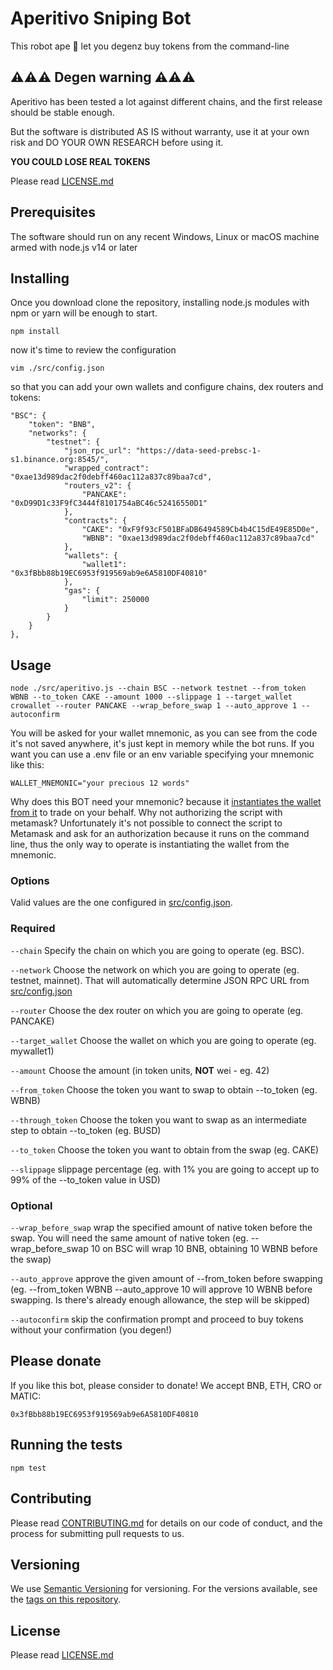 # Aperitivo Sniping Bot

This robot ape 🦍 let you degenz buy tokens from the command-line

## ⚠️⚠️⚠️ Degen warning ⚠️⚠️⚠️

Aperitivo has been tested a lot against different chains, and the first release should be stable enough.

But the software is distributed AS IS without warranty, use it at your own risk and DO YOUR OWN RESEARCH before using it.

**YOU COULD LOSE REAL TOKENS**

Please read [LICENSE.md](LICENSE.md)

## Prerequisites

The software should run on any recent Windows, Linux or macOS machine armed with node.js v14 or later

## Installing

Once you download clone the repository, installing node.js modules with npm or yarn will be enough to start.

    npm install

now it's time to review the configuration

    vim ./src/config.json
so that you can add your own wallets and configure chains, dex routers and tokens:

    "BSC": {
        "token": "BNB",
        "networks": {
            "testnet": {
                "json_rpc_url": "https://data-seed-prebsc-1-s1.binance.org:8545/",
                "wrapped_contract": "0xae13d989dac2f0debff460ac112a837c89baa7cd",
                "routers_v2": {
                    "PANCAKE": "0xD99D1c33F9fC3444f8101754aBC46c52416550D1"
                },
                "contracts": {
                    "CAKE": "0xF9f93cF501BFaDB6494589Cb4b4C15dE49E85D0e",
                    "WBNB": "0xae13d989dac2f0debff460ac112a837c89baa7cd"
                },
                "wallets": {
                    "wallet1": "0x3fBbb88b19EC6953f919569ab9e6A5810DF40810"
                },
                "gas": {
                    "limit": 250000
                }
            }
        }  
    },

## Usage
    node ./src/aperitivo.js --chain BSC --network testnet --from_token WBNB --to_token CAKE --amount 1000 --slippage 1 --target_wallet crowallet --router PANCAKE --wrap_before_swap 1 --auto_approve 1 --autoconfirm

You will be asked for your wallet mnemonic, as you can see from the code it's not saved anywhere, it's just kept in memory while the bot runs. If you want you can use a .env file or an env variable specifying your mnemonic like this:

    WALLET_MNEMONIC="your precious 12 words"

Why does this BOT need your mnemonic? because it [instantiates the wallet from it](https://github.com/deficient-apes/aperitivo-sniping-bot/blob/main/src/init.js#L17) to trade on your behalf. Why not authorizing the script with metamask? Unfortunately it's not possible to connect the script to Metamask and ask for an authorization because it runs on the command line, thus the only way to operate is instantiating the wallet from the mnemonic.

### Options
Valid values are the one configured in [src/config.json](src/config.json).

### Required

  `--chain` Specify the chain on which you are going to operate (eg. BSC).

  `--network` Choose the network on which you are going to operate (eg. testnet, mainnet). That will automatically determine JSON RPC URL from [src/config.json](src/config.json)

  `--router` Choose the dex router on which you are going to operate (eg. PANCAKE)

  `--target_wallet` Choose the wallet on which you are going to operate (eg. mywallet1)

  `--amount` Choose the amount (in token units, **NOT** wei - eg. 42)

  `--from_token` Choose the token you want to swap to obtain --to_token (eg. WBNB)

  `--through_token` Choose the token you want to swap as an intermediate step to obtain --to_token (eg. BUSD)

  `--to_token` Choose the token you want to obtain from the swap (eg. CAKE)

  `--slippage` slippage percentage (eg. with 1% you are going to accept up to 99% of the --to_token value in USD)

### Optional

  `--wrap_before_swap` wrap the specified amount of native token before the swap. You will need the same amount of native token (eg. --wrap_before_swap 10 on BSC will wrap 10 BNB, obtaining 10 WBNB before the swap)

  `--auto_approve` approve the given amount of --from_token before swapping (eg. --from_token WBNB --auto_approve 10 will approve 10 WBNB before swapping. Is there's already enough allowance, the step will be skipped)

  `--autoconfirm` skip the confirmation prompt and proceed to buy tokens without your confirmation (you degen!)

## Please donate
If you like this bot, please consider to donate! We accept BNB, ETH, CRO or MATIC:

    0x3fBbb88b19EC6953f919569ab9e6A5810DF40810

## Running the tests
    npm test

## Contributing

Please read [CONTRIBUTING.md](CONTRIBUTING.md) for details on our code
of conduct, and the process for submitting pull requests to us.

## Versioning

We use [Semantic Versioning](http://semver.org/) for versioning. For the versions
available, see the [tags on this
repository](https://github.com/deficient-apes/aperitivo-sniping-bot/tags).

## License

Please read [LICENSE.md](LICENSE.md)
